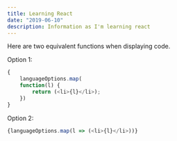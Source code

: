 ```yaml
---
title: Learning React
date: "2019-06-10"
description: Information as I'm learning react
---
```


Here are two equivalent functions when displaying code.

Option 1:
```javascript
{
    languageOptions.map(
    function(l) {
        return (<li>{l}</li>);
    })
}
```

Option 2:
```javascript
{languageOptions.map(l => (<li>{l}</li>))}
```


